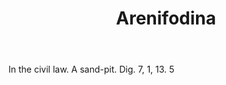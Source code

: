 ---
title: Arenifodina
letter: A
permalink: "/definitions/bld-arenifodina.html"
body: In the civil law. A sand-pit. Dig. 7, 1, 13. 5
published_at: '2018-07-07'
source: Black's Law Dictionary 2nd Ed (1910)
layout: post
---